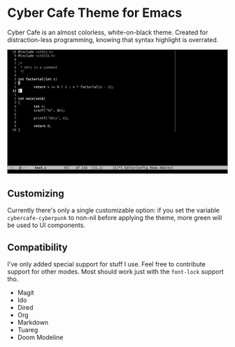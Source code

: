 # Cyber Cafe Theme for Emacs

Cyber Cafe is an almost colorless, white-on-black theme. Created for
distraction-less programming, knowing that syntax highlight is overrated.

![screenshot](screenshot.png)

## Customizing

Currently there's only a single customizable option: if you set the variable
`cybercafe-cyberpunk` to non-nil before applying the theme, more green will be
used to UI components.

## Compatibility

I've only added special support for stuff I use. Feel free to contribute support
for other modes. Most should work just with the `font-lock` support tho.

- Magit  
- Ido  
- Dired  
- Org  
- Markdown  
- Tuareg  
- Doom Modeline  

